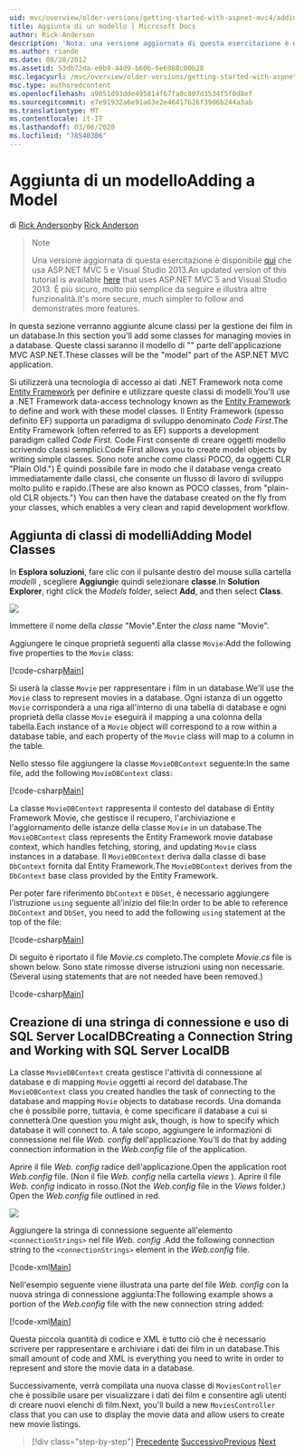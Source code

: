 ```yaml
---
uid: mvc/overview/older-versions/getting-started-with-aspnet-mvc4/adding-a-model
title: Aggiunta di un modello | Microsoft Docs
author: Rick-Anderson
description: 'Nota: una versione aggiornata di questa esercitazione è disponibile qui che usa ASP.NET MVC 5 e Visual Studio 2013. È più sicuro, molto più semplice da seguire e demo...'
ms.author: riande
ms.date: 08/28/2012
ms.assetid: 53db72da-e0b9-44d9-b60b-6e6988c00b28
msc.legacyurl: /mvc/overview/older-versions/getting-started-with-aspnet-mvc4/adding-a-model
msc.type: authoredcontent
ms.openlocfilehash: a9851d93dde495814f67fa0c807d3534f5f0d8ef
ms.sourcegitcommit: e7e91932a6e91a63e2e46417626f39d6b244a3ab
ms.translationtype: MT
ms.contentlocale: it-IT
ms.lasthandoff: 03/06/2020
ms.locfileid: "78540306"
---
```

# <a name="adding-a-model"></a><span data-ttu-id="b25e4-104">Aggiunta di un modello</span><span class="sxs-lookup"><span data-stu-id="b25e4-104">Adding a Model</span></span>

<span data-ttu-id="b25e4-105">di [Rick Anderson](https://twitter.com/RickAndMSFT)</span><span class="sxs-lookup"><span data-stu-id="b25e4-105">by [Rick Anderson](https://twitter.com/RickAndMSFT)</span></span>

> > [!NOTE]
> > <span data-ttu-id="b25e4-106">Una versione aggiornata di questa esercitazione è disponibile [qui](../../getting-started/introduction/getting-started.md) che usa ASP.NET MVC 5 e Visual Studio 2013.</span><span class="sxs-lookup"><span data-stu-id="b25e4-106">An updated version of this tutorial is available [here](../../getting-started/introduction/getting-started.md) that uses ASP.NET MVC 5 and Visual Studio 2013.</span></span> <span data-ttu-id="b25e4-107">È più sicuro, molto più semplice da seguire e illustra altre funzionalità.</span><span class="sxs-lookup"><span data-stu-id="b25e4-107">It's more secure, much simpler to follow and demonstrates more features.</span></span>

<span data-ttu-id="b25e4-108">In questa sezione verranno aggiunte alcune classi per la gestione dei film in un database.</span><span class="sxs-lookup"><span data-stu-id="b25e4-108">In this section you'll add some classes for managing movies in a database.</span></span> <span data-ttu-id="b25e4-109">Queste classi saranno il modello di &quot;&quot; parte dell'applicazione MVC ASP.NET.</span><span class="sxs-lookup"><span data-stu-id="b25e4-109">These classes will be the &quot;model&quot; part of the ASP.NET MVC application.</span></span>

<span data-ttu-id="b25e4-110">Si utilizzerà una tecnologia di accesso ai dati .NET Framework nota come [Entity Framework](https://msdn.microsoft.com/library/bb399572(VS.110).aspx) per definire e utilizzare queste classi di modelli.</span><span class="sxs-lookup"><span data-stu-id="b25e4-110">You'll use a .NET Framework data-access technology known as the [Entity Framework](https://msdn.microsoft.com/library/bb399572(VS.110).aspx) to define and work with these model classes.</span></span> <span data-ttu-id="b25e4-111">Il Entity Framework (spesso definito EF) supporta un paradigma di sviluppo denominato *Code First*.</span><span class="sxs-lookup"><span data-stu-id="b25e4-111">The Entity Framework (often referred to as EF) supports a development paradigm called *Code First*.</span></span> <span data-ttu-id="b25e4-112">Code First consente di creare oggetti modello scrivendo classi semplici.</span><span class="sxs-lookup"><span data-stu-id="b25e4-112">Code First allows you to create model objects by writing simple classes.</span></span> <span data-ttu-id="b25e4-113">Sono note anche come classi POCO, da oggetti CLR &quot;Plain Old.&quot;) È quindi possibile fare in modo che il database venga creato immediatamente dalle classi, che consente un flusso di lavoro di sviluppo molto pulito e rapido.</span><span class="sxs-lookup"><span data-stu-id="b25e4-113">(These are also known as POCO classes, from &quot;plain-old CLR objects.&quot;) You can then have the database created on the fly from your classes, which enables a very clean and rapid development workflow.</span></span>

## <a name="adding-model-classes"></a><span data-ttu-id="b25e4-114">Aggiunta di classi di modelli</span><span class="sxs-lookup"><span data-stu-id="b25e4-114">Adding Model Classes</span></span>

<span data-ttu-id="b25e4-115">In **Esplora soluzioni**, fare clic con il pulsante destro del mouse sulla cartella *modelli* , scegliere **Aggiungi**e quindi selezionare **classe**.</span><span class="sxs-lookup"><span data-stu-id="b25e4-115">In **Solution Explorer**, right click the *Models* folder, select **Add**, and then select **Class**.</span></span>

![](adding-a-model/_static/image1.png)

<span data-ttu-id="b25e4-116">Immettere il nome della *classe* &quot;Movie&quot;.</span><span class="sxs-lookup"><span data-stu-id="b25e4-116">Enter the *class* name &quot;Movie&quot;.</span></span>

<span data-ttu-id="b25e4-117">Aggiungere le cinque proprietà seguenti alla classe `Movie`:</span><span class="sxs-lookup"><span data-stu-id="b25e4-117">Add the following five properties to the `Movie` class:</span></span>

[!code-csharp[Main](adding-a-model/samples/sample1.cs)]

<span data-ttu-id="b25e4-118">Si userà la classe `Movie` per rappresentare i film in un database.</span><span class="sxs-lookup"><span data-stu-id="b25e4-118">We'll use the `Movie` class to represent movies in a database.</span></span> <span data-ttu-id="b25e4-119">Ogni istanza di un oggetto `Movie` corrisponderà a una riga all'interno di una tabella di database e ogni proprietà della classe `Movie` eseguirà il mapping a una colonna della tabella.</span><span class="sxs-lookup"><span data-stu-id="b25e4-119">Each instance of a `Movie` object will correspond to a row within a database table, and each property of the `Movie` class will map to a column in the table.</span></span>

<span data-ttu-id="b25e4-120">Nello stesso file aggiungere la classe `MovieDBContext` seguente:</span><span class="sxs-lookup"><span data-stu-id="b25e4-120">In the same file, add the following `MovieDBContext` class:</span></span>

[!code-csharp[Main](adding-a-model/samples/sample2.cs)]

<span data-ttu-id="b25e4-121">La classe `MovieDBContext` rappresenta il contesto del database di Entity Framework Movie, che gestisce il recupero, l'archiviazione e l'aggiornamento delle istanze della classe `Movie` in un database.</span><span class="sxs-lookup"><span data-stu-id="b25e4-121">The `MovieDBContext` class represents the Entity Framework movie database context, which handles fetching, storing, and updating `Movie` class instances in a database.</span></span> <span data-ttu-id="b25e4-122">Il `MovieDBContext` deriva dalla classe di base `DbContext` fornita dal Entity Framework.</span><span class="sxs-lookup"><span data-stu-id="b25e4-122">The `MovieDBContext` derives from the `DbContext` base class provided by the Entity Framework.</span></span>

<span data-ttu-id="b25e4-123">Per poter fare riferimento `DbContext` e `DbSet`, è necessario aggiungere l'istruzione `using` seguente all'inizio del file:</span><span class="sxs-lookup"><span data-stu-id="b25e4-123">In order to be able to reference `DbContext` and `DbSet`, you need to add the following `using` statement at the top of the file:</span></span>

[!code-csharp[Main](adding-a-model/samples/sample3.cs)]

<span data-ttu-id="b25e4-124">Di seguito è riportato il file *Movie.cs* completo.</span><span class="sxs-lookup"><span data-stu-id="b25e4-124">The complete *Movie.cs* file is shown below.</span></span> <span data-ttu-id="b25e4-125">Sono state rimosse diverse istruzioni using non necessarie.</span><span class="sxs-lookup"><span data-stu-id="b25e4-125">(Several using statements that are not needed have been removed.)</span></span>

[!code-csharp[Main](adding-a-model/samples/sample4.cs)]

## <a name="creating-a-connection-string-and-working-with-sql-server-localdb"></a><span data-ttu-id="b25e4-126">Creazione di una stringa di connessione e uso di SQL Server LocalDB</span><span class="sxs-lookup"><span data-stu-id="b25e4-126">Creating a Connection String and Working with SQL Server LocalDB</span></span>

<span data-ttu-id="b25e4-127">La classe `MovieDBContext` creata gestisce l'attività di connessione al database e di mapping `Movie` oggetti ai record del database.</span><span class="sxs-lookup"><span data-stu-id="b25e4-127">The `MovieDBContext` class you created handles the task of connecting to the database and mapping `Movie` objects to database records.</span></span> <span data-ttu-id="b25e4-128">Una domanda che è possibile porre, tuttavia, è come specificare il database a cui si connetterà.</span><span class="sxs-lookup"><span data-stu-id="b25e4-128">One question you might ask, though, is how to specify which database it will connect to.</span></span> <span data-ttu-id="b25e4-129">A tale scopo, aggiungere le informazioni di connessione nel file *Web. config* dell'applicazione.</span><span class="sxs-lookup"><span data-stu-id="b25e4-129">You'll do that by adding connection information in the *Web.config* file of the application.</span></span>

<span data-ttu-id="b25e4-130">Aprire il file *Web. config* radice dell'applicazione.</span><span class="sxs-lookup"><span data-stu-id="b25e4-130">Open the application root *Web.config* file.</span></span> <span data-ttu-id="b25e4-131">(Non il file *Web. config* nella cartella *views* ). Aprire il file *Web. config* indicato in rosso.</span><span class="sxs-lookup"><span data-stu-id="b25e4-131">(Not the *Web.config* file in the *Views* folder.) Open the *Web.config* file outlined in red.</span></span>

![](adding-a-model/_static/image2.png)

<span data-ttu-id="b25e4-132">Aggiungere la stringa di connessione seguente all'elemento `<connectionStrings>` nel file *Web. config* .</span><span class="sxs-lookup"><span data-stu-id="b25e4-132">Add the following connection string to the `<connectionStrings>` element in the *Web.config* file.</span></span>

[!code-xml[Main](adding-a-model/samples/sample5.xml)]

<span data-ttu-id="b25e4-133">Nell'esempio seguente viene illustrata una parte del file *Web. config* con la nuova stringa di connessione aggiunta:</span><span class="sxs-lookup"><span data-stu-id="b25e4-133">The following example shows a portion of the *Web.config* file with the new connection string added:</span></span>

[!code-xml[Main](adding-a-model/samples/sample6.xml?highlight=6-9)]

<span data-ttu-id="b25e4-134">Questa piccola quantità di codice e XML è tutto ciò che è necessario scrivere per rappresentare e archiviare i dati dei film in un database.</span><span class="sxs-lookup"><span data-stu-id="b25e4-134">This small amount of code and XML is everything you need to write in order to represent and store the movie data in a database.</span></span>

<span data-ttu-id="b25e4-135">Successivamente, verrà compilata una nuova classe di `MoviesController` che è possibile usare per visualizzare i dati dei film e consentire agli utenti di creare nuovi elenchi di film.</span><span class="sxs-lookup"><span data-stu-id="b25e4-135">Next, you'll build a new `MoviesController` class that you can use to display the movie data and allow users to create new movie listings.</span></span>

> [!div class="step-by-step"]
> <span data-ttu-id="b25e4-136">[Precedente](adding-a-view.md)
> [Successivo](accessing-your-models-data-from-a-controller.md)</span><span class="sxs-lookup"><span data-stu-id="b25e4-136">[Previous](adding-a-view.md)
[Next](accessing-your-models-data-from-a-controller.md)</span></span>
